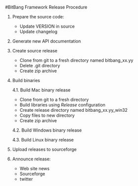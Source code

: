 #BitBang Framework Release Procedure

1. Prepare the source code:

    * Update VERSION in source
    * Update changelog

2. Generate new API documentation

3. Create source release
	* Clone from git to a fresh directory named bitbang_xx.yy
	* Delete .git directory
	* Create zip archive

4. Build binaries

    4.1. Build Mac binary release

    * Clone from git to a fresh directory
    * Build libraries using *Release* configuration
    * Create release directory named bitbang_xx.yy_win32
    * Copy files to new directory
    * Create zip archive

    4.2. Build Windows binary release

    4.3. Build Linux binary release

5. Upload releases to sourceforge

6. Announce release:

    * Web site news
    * Sourceforge
    * twitter

